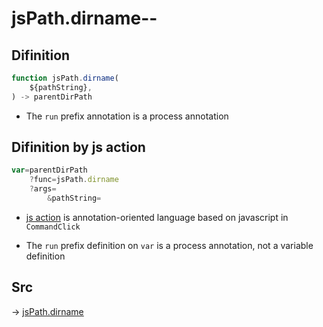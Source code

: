 # jsPath.dirname--

## Difinition

```js.js
function jsPath.dirname(
	${pathString},
) -> parentDirPath
```

- The `run` prefix annotation is a process annotation


## Difinition by js action

```js.js
var=parentDirPath
	?func=jsPath.dirname
	?args=
		&pathString=
```

- [js action](#) is annotation-oriented language based on javascript in `CommandClick`

- The `run` prefix definition on `var` is a process annotation, not a variable definition

## Src

-> [jsPath.dirname](https://github.com/puutaro/CommandClick/blob/master/app/src/main/java/com/puutaro/commandclick/fragment_lib/terminal_fragment/js_interface/JsPath.kt#L96)



